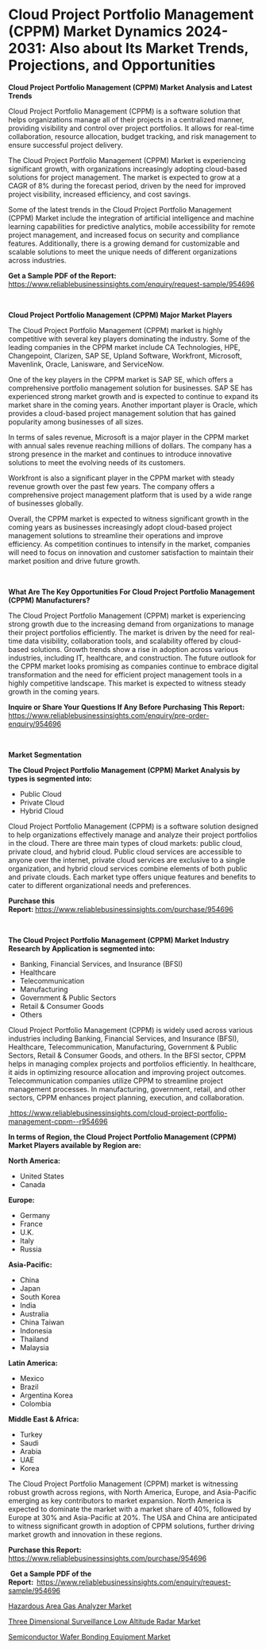 <p><h1>Cloud Project Portfolio Management (CPPM) Market Dynamics 2024-2031: Also about Its Market Trends, Projections, and Opportunities</h1></p><p><strong>Cloud Project Portfolio Management (CPPM) Market Analysis and Latest Trends</strong></p>
<p><p>Cloud Project Portfolio Management (CPPM) is a software solution that helps organizations manage all of their projects in a centralized manner, providing visibility and control over project portfolios. It allows for real-time collaboration, resource allocation, budget tracking, and risk management to ensure successful project delivery.</p><p>The Cloud Project Portfolio Management (CPPM) Market is experiencing significant growth, with organizations increasingly adopting cloud-based solutions for project management. The market is expected to grow at a CAGR of 8% during the forecast period, driven by the need for improved project visibility, increased efficiency, and cost savings.</p><p>Some of the latest trends in the Cloud Project Portfolio Management (CPPM) Market include the integration of artificial intelligence and machine learning capabilities for predictive analytics, mobile accessibility for remote project management, and increased focus on security and compliance features. Additionally, there is a growing demand for customizable and scalable solutions to meet the unique needs of different organizations across industries.</p></p>
<p><strong>Get a Sample PDF of the Report:&nbsp;</strong> <a href="https://www.reliablebusinessinsights.com/enquiry/request-sample/954696">https://www.reliablebusinessinsights.com/enquiry/request-sample/954696</a></p>
<p>&nbsp;</p>
<p><strong>Cloud Project Portfolio Management (CPPM) Major Market Players</strong></p>
<p><p>The Cloud Project Portfolio Management (CPPM) market is highly competitive with several key players dominating the industry. Some of the leading companies in the CPPM market include CA Technologies, HPE, Changepoint, Clarizen, SAP SE, Upland Software, Workfront, Microsoft, Mavenlink, Oracle, Lanisware, and ServiceNow.</p><p>One of the key players in the CPPM market is SAP SE, which offers a comprehensive portfolio management solution for businesses. SAP SE has experienced strong market growth and is expected to continue to expand its market share in the coming years. Another important player is Oracle, which provides a cloud-based project management solution that has gained popularity among businesses of all sizes.</p><p>In terms of sales revenue, Microsoft is a major player in the CPPM market with annual sales revenue reaching millions of dollars. The company has a strong presence in the market and continues to introduce innovative solutions to meet the evolving needs of its customers.</p><p>Workfront is also a significant player in the CPPM market with steady revenue growth over the past few years. The company offers a comprehensive project management platform that is used by a wide range of businesses globally.</p><p>Overall, the CPPM market is expected to witness significant growth in the coming years as businesses increasingly adopt cloud-based project management solutions to streamline their operations and improve efficiency. As competition continues to intensify in the market, companies will need to focus on innovation and customer satisfaction to maintain their market position and drive future growth.</p></p>
<p>&nbsp;</p>
<p><strong>What Are The Key Opportunities For Cloud Project Portfolio Management (CPPM) Manufacturers?</strong></p>
<p><p>The Cloud Project Portfolio Management (CPPM) market is experiencing strong growth due to the increasing demand from organizations to manage their project portfolios efficiently. The market is driven by the need for real-time data visibility, collaboration tools, and scalability offered by cloud-based solutions. Growth trends show a rise in adoption across various industries, including IT, healthcare, and construction. The future outlook for the CPPM market looks promising as companies continue to embrace digital transformation and the need for efficient project management tools in a highly competitive landscape. This market is expected to witness steady growth in the coming years.</p></p>
<p><strong>Inquire or Share Your Questions If Any Before Purchasing This Report:</strong> <a href="https://www.reliablebusinessinsights.com/enquiry/pre-order-enquiry/954696">https://www.reliablebusinessinsights.com/enquiry/pre-order-enquiry/954696</a></p>
<p>&nbsp;</p>
<p><strong>Market Segmentation</strong></p>
<p><strong>The Cloud Project Portfolio Management (CPPM) Market Analysis by types is segmented into:</strong></p>
<p><ul><li>Public Cloud</li><li>Private Cloud</li><li>Hybrid Cloud</li></ul></p>
<p><p>Cloud Project Portfolio Management (CPPM) is a software solution designed to help organizations effectively manage and analyze their project portfolios in the cloud. There are three main types of cloud markets: public cloud, private cloud, and hybrid cloud. Public cloud services are accessible to anyone over the internet, private cloud services are exclusive to a single organization, and hybrid cloud services combine elements of both public and private clouds. Each market type offers unique features and benefits to cater to different organizational needs and preferences.</p></p>
<p><strong>Purchase this Report:&nbsp;</strong><a href="https://www.reliablebusinessinsights.com/purchase/954696">https://www.reliablebusinessinsights.com/purchase/954696</a></p>
<p>&nbsp;</p>
<p><strong>The Cloud Project Portfolio Management (CPPM) Market Industry Research by Application is segmented into:</strong></p>
<p><ul><li>Banking, Financial Services, and Insurance (BFSI)</li><li>Healthcare</li><li>Telecommunication</li><li>Manufacturing</li><li>Government & Public Sectors</li><li>Retail & Consumer Goods</li><li>Others</li></ul></p>
<p><p>Cloud Project Portfolio Management (CPPM) is widely used across various industries including Banking, Financial Services, and Insurance (BFSI), Healthcare, Telecommunication, Manufacturing, Government & Public Sectors, Retail & Consumer Goods, and others. In the BFSI sector, CPPM helps in managing complex projects and portfolios efficiently. In healthcare, it aids in optimizing resource allocation and improving project outcomes. Telecommunication companies utilize CPPM to streamline project management processes. In manufacturing, government, retail, and other sectors, CPPM enhances project planning, execution, and collaboration.</p></p>
<p><a href="https://www.reliablebusinessinsights.com/cloud-project-portfolio-management-cppm--r954696">&nbsp;https://www.reliablebusinessinsights.com/cloud-project-portfolio-management-cppm--r954696</a></p>
<p><strong>In terms of Region, the Cloud Project Portfolio Management (CPPM) Market Players available by Region are:</strong></p>
<p>
    <p> <strong> North America: </strong>
        <ul>
            <li>United States</li>
            <li>Canada</li>
        </ul>
        </p> 
    <p> <strong> Europe: </strong>
        <ul>
            <li>Germany</li>
            <li>France</li>
            <li>U.K.</li>
            <li>Italy</li>
            <li>Russia</li>
        </ul>
        </p> 
    <p> <strong> Asia-Pacific: </strong>
        <ul>
            <li>China</li>
            <li>Japan</li>
            <li>South Korea</li>
            <li>India</li>
            <li>Australia</li>
            <li>China Taiwan</li>
            <li>Indonesia</li>
            <li>Thailand</li>
            <li>Malaysia</li>
        </ul>
        </p> 
    <p> <strong> Latin America: </strong>
        <ul>
            <li>Mexico</li>
            <li>Brazil</li>
            <li>Argentina Korea</li>
            <li>Colombia</li>
        </ul>
        </p> 
    <p> <strong> Middle East & Africa: </strong>
        <ul>
            <li>Turkey</li>
            <li>Saudi</li>
            <li>Arabia</li>
            <li>UAE</li>
            <li>Korea</li>
        </ul>
    </p>
    </p>
<p><p>The Cloud Project Portfolio Management (CPPM) market is witnessing robust growth across regions, with North America, Europe, and Asia-Pacific emerging as key contributors to market expansion. North America is expected to dominate the market with a market share of 40%, followed by Europe at 30% and Asia-Pacific at 20%. The USA and China are anticipated to witness significant growth in adoption of CPPM solutions, further driving market growth and innovation in these regions.</p></p>
<p><strong>Purchase this Report: </strong><a href="https://www.reliablebusinessinsights.com/purchase/954696">https://www.reliablebusinessinsights.com/purchase/954696</a></p>
<p>&nbsp;<strong>Get a Sample PDF of the Report:&nbsp;&nbsp;</strong><a href="https://www.reliablebusinessinsights.com/enquiry/request-sample/954696">https://www.reliablebusinessinsights.com/enquiry/request-sample/954696</a></p>
<p><strong></strong></p>
<p><p><a href="https://github.com/Krish2023na/Market-Research-Report-List-5/blob/main/hazardous-area-gas-analyzer-market.md">Hazardous Area Gas Analyzer Market</a></p><p><a href="https://github.com/RickHolmes3/Market-Research-Report-List-5/blob/main/three-dimensional-surveillance-low-altitude-radar-market.md">Three Dimensional Surveillance Low Altitude Radar Market</a></p><p><a href="https://github.com/ikahanika44/Market-Research-Report-List-1/blob/main/semiconductor-wafer-bonding-equipment-market.md">Semiconductor Wafer Bonding Equipment Market</a></p></p>